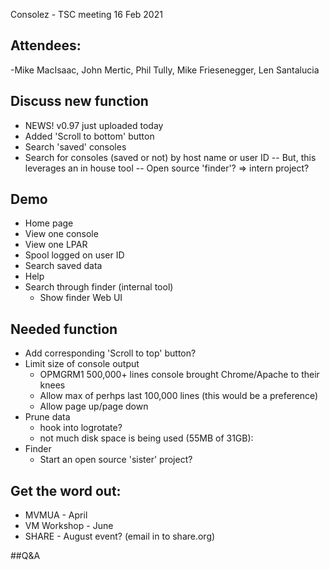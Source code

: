 
Consolez - TSC meeting  16 Feb 2021

## Attendees:
  -Mike MacIsaac, John Mertic, Phil Tully, Mike Friesenegger, Len Santalucia

## Discuss new function
  - NEWS!  v0.97 just uploaded today
  - Added 'Scroll to bottom' button
  - Search 'saved' consoles
  - Search for consoles (saved or not) by host name or user ID
     -- But, this leverages an in house tool 
     -- Open source 'finder'?  => intern project?

## Demo
  - Home page
  - View one console
  - View one LPAR
  - Spool logged on user ID
  - Search saved data
  - Help
  - Search through finder (internal tool)
      - Show finder Web UI

## Needed function
  - Add corresponding 'Scroll to top' button?
  - Limit size of console output 
      - OPMGRM1 500,000+ lines console brought Chrome/Apache to their knees
      - Allow max of perhps last 100,000 lines (this would be a preference)
      - Allow page up/page down
  - Prune data 
      - hook into logrotate?
      - not much disk space is being used (55MB of 31GB):
  - Finder
      - Start an open source 'sister' project?

## Get the word out:
  - MVMUA - April 
  - VM Workshop - June
  - SHARE - August event? (email in to share.org)

##Q&A
